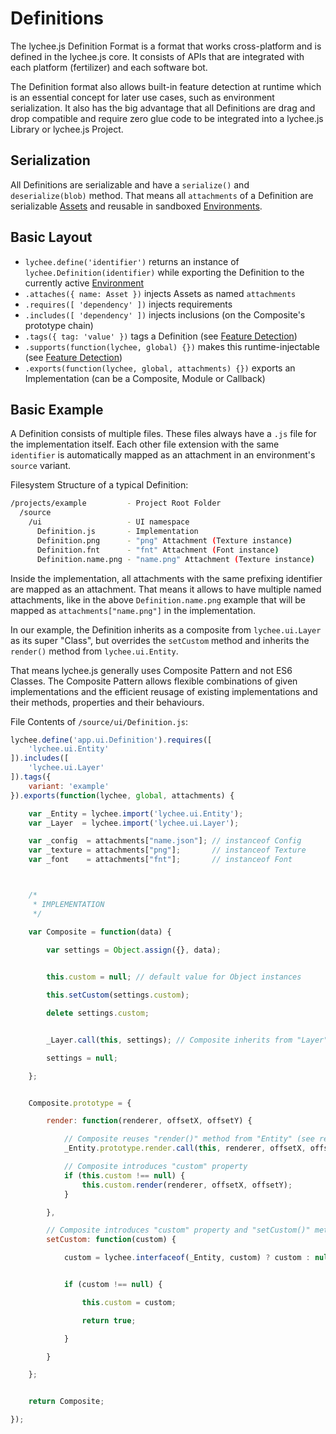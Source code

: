 
# Definitions

The lychee.js Definition Format is a format that works cross-platform
and is defined in the lychee.js core. It consists of APIs that are
integrated with each platform (fertilizer) and each software bot.

The Definition format also allows built-in feature detection at
runtime which is an essential concept for later use cases, such as
environment serialization. It also has the big advantage that all
Definitions are drag and drop compatible and require zero glue code
to be integrated into a lychee.js Library or lychee.js Project.

## Serialization

All Definitions are serializable and have a `serialize()` and `deserialize(blob)`
method. That means all `attachments` of a Definition are serializable
[Assets](./Assets.md) and reusable in sandboxed [Environments](./Environments.md).

## Basic Layout

- `lychee.define('identifier')` returns an instance of `lychee.Definition(identifier)` while exporting the Definition to the currently active [Environment](./Environments.md)
- `.attaches({ name: Asset })` injects Assets as named `attachments`
- `.requires([ 'dependency' ])` injects requirements
- `.includes([ 'dependency' ])` injects inclusions (on the Composite's prototype chain)
- `.tags({ tag: 'value' })` tags a Definition (see [Feature Detection](./Feature-Detection.md))
- `.supports(function(lychee, global) {})` makes this runtime-injectable (see [Feature Detection](./Feature-Detection.md))
- `.exports(function(lychee, global, attachments) {})` exports an Implementation (can be a Composite, Module or Callback)


## Basic Example

A Definition consists of multiple files. These files always have a
`.js` file for the implementation itself. Each other file extension
with the same `identifier` is automatically mapped as an attachment
in an environment's `source` variant.

Filesystem Structure of a typical Definition:

```bash
/projects/example         - Project Root Folder
  /source
    /ui                   - UI namespace
      Definition.js       - Implementation
  	  Definition.png      - "png" Attachment (Texture instance)
  	  Definition.fnt      - "fnt" Attachment (Font instance)
  	  Definition.name.png - "name.png" Attachment (Texture instance)
```

Inside the implementation, all attachments with the same prefixing
identifier are mapped as an attachment. That means it allows to have
multiple named attachments, like in the above `Definition.name.png`
example that will be mapped as `attachments["name.png"]` in the
implementation.

In our example, the Definition inherits as a composite from
`lychee.ui.Layer` as its super "Class", but overrides the `setCustom`
method and inherits the `render()` method from `lychee.ui.Entity`.

That means lychee.js generally uses Composite Pattern and not ES6
Classes. The Composite Pattern allows flexible combinations of given
implementations and the efficient reusage of existing implementations
and their methods, properties and their behaviours.

File Contents of `/source/ui/Definition.js`:

```javascript
lychee.define('app.ui.Definition').requires([
	'lychee.ui.Entity'
]).includes([
	'lychee.ui.Layer'
]).tags({
	variant: 'example'
}).exports(function(lychee, global, attachments) {

	var _Entity = lychee.import('lychee.ui.Entity');
	var _Layer  = lychee.import('lychee.ui.Layer');

	var _config  = attachments["name.json"]; // instanceof Config
	var _texture = attachments["png"];       // instanceof Texture
	var _font    = attachments["fnt"];       // instanceof Font



	/*
	 * IMPLEMENTATION
	 */

	var Composite = function(data) {
	
		var settings = Object.assign({}, data);


		this.custom = null; // default value for Object instances

		this.setCustom(settings.custom);

		delete settings.custom;


		_Layer.call(this, settings); // Composite inherits from "Layer" (see includes)

		settings = null;

	};


	Composite.prototype = {

		render: function(renderer, offsetX, offsetY) {

			// Composite reuses "render()" method from "Entity" (see requires)
			_Entity.prototype.render.call(this, renderer, offsetX, offsetY);

			// Composite introduces "custom" property
			if (this.custom !== null) {
				this.custom.render(renderer, offsetX, offsetY);
			}

		},

		// Composite introduces "custom" property and "setCustom()" method
		setCustom: function(custom) {

			custom = lychee.interfaceof(_Entity, custom) ? custom : null;


			if (custom !== null) {

				this.custom = custom;

				return true;

			}

		}

	};


	return Composite;

});
```

